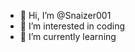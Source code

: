 - 👋 Hi, I’m @Snaizer001
- 👀 I’m interested in coding
- 🌱 I’m currently learning 

<!---
Snaizer001/Snaizer001 is a ✨ special ✨ repository because its `README.md` (this file) appears on your GitHub profile.
You can click the Preview link to take a look at your changes.
--->
